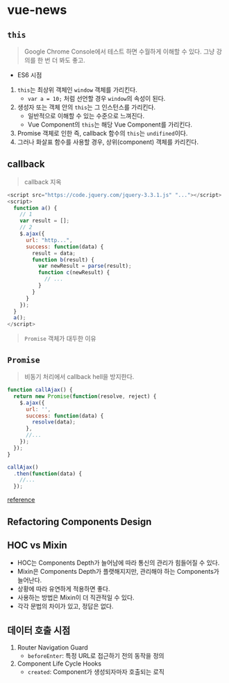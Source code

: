 # vue-news

## `this`

>   Google Chrome Console에서 테스트 하면 수월하게 이해할 수 있다.
>   그냥 강의를 한 번 더 봐도 좋고.

-   ES6 시점
1.  `this`는 최상위 객체인 `window` 객체를 가리킨다.
    -   `var a = 10;` 처럼 선언할 경우 `window`의 속성이 된다.
2.  생성자 또는 객체 안의 `this`는 그 인스턴스를 가리킨다.
    -   일반적으로 이해할 수 있는 수준으로 느껴진다.
    -   Vue Component의 `this`는 해당 Vue Component를 가리킨다.
3.  Promise 객체로 인한 즉, callback 함수의 `this`는 `undifined`이다.
4.  그러나 화살표 함수를 사용할 경우, 상위(component) 객체를 카리킨다.

## callback

>   callback 지옥

```js
<script src="https://code.jquery.com/jquery-3.3.1.js" "..."></script>
<script>
  function a() {
    // 1
    var result = [];
    // 2
    $.ajax({
      url: "http...",
      success: function(data) {
        result = data;
        function b(result) {
          var newResult = parse(result);
          function c(newResult) {
            // ...
          }
        }
      }
    });
  }
  a();
</script>
```

>   `Promise` 객체가 대두한 이유

## `Promise`

>   비동기 처리에서 callback hell을 방지한다.

```js
function callAjax() {
  return new Promise(function(resolve, reject) {
    $.ajax({
      url: '',
      success: function(data) {
        resolve(data);
      },
      //...
    });
  });
}

callAjax()
  .then(function(data) {
    //...
  });
```

[reference](https://joshua1988.github.io/web-development/javascript/promise-for-beginners)

## Refactoring Components Design

## HOC vs Mixin

-   HOC는 Components Depth가 늘어남에 따라 통신의 관리가 힘들어질 수 있다.
-   Mixin은 Components Depth가 플랫해지지만, 관리해야 하는 Components가 늘어난다.
-   상황에 따라 유연하게 적용하면 좋다.
-   사용하는 방법은 Mixin이 더 직관적일 수 있다.
-   각각 문법의 차이가 있고, 정답은 없다.

## 데이터 호출 시점

1.  Router Navigation Guard
    -   `beforeEnter`: 특정 URL로 접근하기 전의 동작을 정의
2.  Component Life Cycle Hooks
    -   `created`: Component가 생성되자마자 호출되는 로직